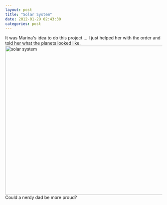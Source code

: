 ```yaml
---
layout: post
title: "Solar System"
date: 2012-01-29 02:43:30
categories: post
---
```

It was Marina's idea to do this project ... I just helped her with the order and told her what the planets looked like.
<a href="http://www.flickr.com/photos/thenobot/6752792143/" title="solar system by thenobot, on Flickr"><img src="http://farm8.staticflickr.com/7168/6752792143_b2e7088df7_z.jpg" width="640" height="478" alt="solar system"></a>
Could a nerdy dad be more proud?
